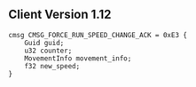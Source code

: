 ## Client Version 1.12

```rust,ignore
cmsg CMSG_FORCE_RUN_SPEED_CHANGE_ACK = 0xE3 {
    Guid guid;    
    u32 counter;    
    MovementInfo movement_info;    
    f32 new_speed;    
}

```

